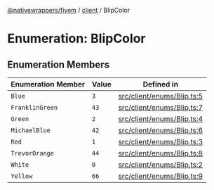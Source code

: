 [@nativewrappers/fivem](../../README.md) / [client](../README.md) / BlipColor

# Enumeration: BlipColor

## Enumeration Members

| Enumeration Member | Value | Defined in |
| ------ | ------ | ------ |
| `Blue` | `3` | [src/client/enums/Blip.ts:5](https://github.com/nativewrappers/fivem/blob/5ebb4b78605d0cb7cf468eefa811c3a586dedc74/src/client/enums/Blip.ts#L5) |
| `FranklinGreen` | `43` | [src/client/enums/Blip.ts:7](https://github.com/nativewrappers/fivem/blob/5ebb4b78605d0cb7cf468eefa811c3a586dedc74/src/client/enums/Blip.ts#L7) |
| `Green` | `2` | [src/client/enums/Blip.ts:4](https://github.com/nativewrappers/fivem/blob/5ebb4b78605d0cb7cf468eefa811c3a586dedc74/src/client/enums/Blip.ts#L4) |
| `MichaelBlue` | `42` | [src/client/enums/Blip.ts:6](https://github.com/nativewrappers/fivem/blob/5ebb4b78605d0cb7cf468eefa811c3a586dedc74/src/client/enums/Blip.ts#L6) |
| `Red` | `1` | [src/client/enums/Blip.ts:3](https://github.com/nativewrappers/fivem/blob/5ebb4b78605d0cb7cf468eefa811c3a586dedc74/src/client/enums/Blip.ts#L3) |
| `TrevorOrange` | `44` | [src/client/enums/Blip.ts:8](https://github.com/nativewrappers/fivem/blob/5ebb4b78605d0cb7cf468eefa811c3a586dedc74/src/client/enums/Blip.ts#L8) |
| `White` | `0` | [src/client/enums/Blip.ts:2](https://github.com/nativewrappers/fivem/blob/5ebb4b78605d0cb7cf468eefa811c3a586dedc74/src/client/enums/Blip.ts#L2) |
| `Yellow` | `66` | [src/client/enums/Blip.ts:9](https://github.com/nativewrappers/fivem/blob/5ebb4b78605d0cb7cf468eefa811c3a586dedc74/src/client/enums/Blip.ts#L9) |
